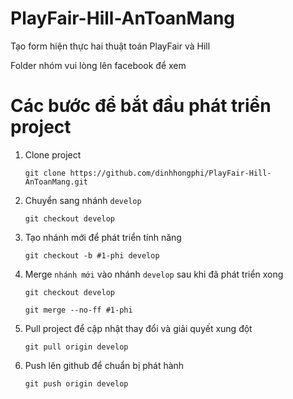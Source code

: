 # PlayFair-Hill-AnToanMang
Tạo form hiện thực hai thuật toán PlayFair và Hill

Folder nhóm vui lòng lên facebook để xem

# Các bước để bắt đầu phát triển project

1. Clone project

    `git clone https://github.com/dinhhongphi/PlayFair-Hill-AnToanMang.git`
2. Chuyển sang nhánh `develop` 

    `git checkout develop`
3. Tạo nhánh mới để phát triển tính năng

    `git checkout -b #1-phi develop`
4. Merge `nhánh mới` vào nhánh `develop` sau khi đã phát triển xong

    `git checkout develop`

    `git merge --no-ff #1-phi`

5. Pull project để cập nhật thay đổi và giải quyết xung đột

    `git pull origin develop`
6. Push lên github để chuẩn bị phát hành

    `git push origin develop`

